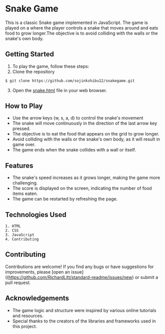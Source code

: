# Snake Game


This is a classic Snake game implemented in JavaScript. The game is played on a where the player controls a snake that moves around and eats food to grow longer.The objective is to avoid colliding with the walls or the snake's own body.


## Getting Started

1. To play the game, follow these steps:
2. Clone the repository 
```sh
$ git clone https://github.com/sojinkshibu12/snakegame.git
```
3. Open the [snake.html](https://github.com/sojinkshibu12/snakegame/blob/main/snake.html) file in your web browser.


## How to Play
- Use the arrow keys (w, s, a, d) to control the snake's movement
- The snake will move continuously in the direction of the last arrow key pressed.
- The objective is to eat the food that appears on the grid to grow longer.
- Avoid colliding with the walls or the snake's own body, as it will result in game over.
- The game ends when the snake collides with a wall or itself.


## Features
- The snake's speed increases as it grows longer, making the game more challenging.
- The score is displayed on the screen, indicating the number of food items eaten.
- The game can be restarted by refreshing the page.


## Technologies Used
    1. HTML
    2. CSS
    3. JavaScript
    4. Contributing

## Contributing
Contributions are welcome! If you find any bugs or have suggestions for improvements, please [open an issue]((https://github.com/RichardLitt/standard-readme/issues/new) or submit a pull request.

## Acknowledgements
- The game logic and structure were inspired by various online tutorials and resources.
- Special thanks to the creators of the libraries and frameworks used in this project.
